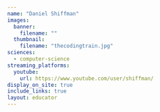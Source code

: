 ```yaml
---
name: "Daniel Shiffman"
images:
  banner:
    filename: ""
  thumbnail:
    filename: "thecodingtrain.jpg"
sciences:
  - computer-science
streaming_platforms:
  youtube:
    url: https://www.youtube.com/user/shiffman/
display_on_site: true
include_links: true
layout: educator
---
```

